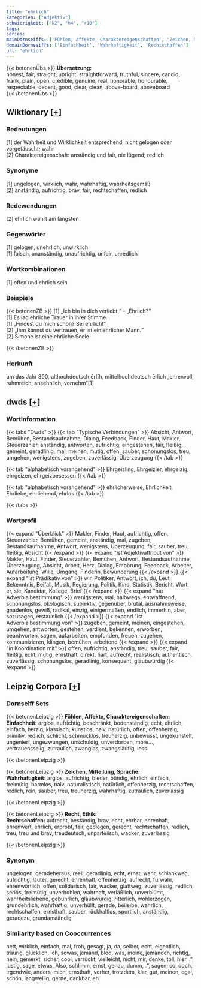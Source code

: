 ```yaml
---
title: "ehrlich"
kategorien: ["Adjektiv"]
schwierigkeit: ["k2", "h4", "r10"]
tags:
series:
mainDornseiffs: ['Fühlen, Affekte, Charaktereigenschaften', 'Zeichen, Mitteilung, Sprache', 'Recht, Ethik']
domainDornseiffs: ['Einfachheit', 'Wahrhaftigkeit', 'Rechtschaffen']
url: "ehrlich"
---
```


{{< betonenÜbs >}}
**Übersetzung:**  
honest, fair, straight, upright, straightforward, truthful, sincere, candid, frank, plain, open, credible, genuine, real, honorable, honourable, respectable, decent, good, clear, clean, above-board, aboveboard  
{{< /betonenÜbs >}}

## Wiktionary [[+](https://de.wiktionary.org/wiki/ehrlich)]

### Bedeutungen
[1] der Wahrheit und Wirklichkeit entsprechend, nicht gelogen oder vorgetäuscht; wahr  
[2] Charaktereigenschaft: anständig und fair, nie lügend; redlich  

### Synonyme
[1] ungelogen, wirklich, wahr, wahrhaftig, wahrheitsgemäß  
[2] anständig, aufrichtig, brav, fair, rechtschaffen, redlich  

### Redewendungen
[2] ehrlich währt am längsten  

### Gegenwörter
[1] gelogen, unehrlich, unwirklich  
[1] falsch, unanständig, unaufrichtig, unfair, unredlich  

### Wortkombinationen
[1] offen und ehrlich sein  

### Beispiele
{{< betonenZB >}}
[1] „Ich bin in dich verliebt.“ - „Ehrlich?“  
[1] Es lag ehrliche Trauer in ihrer Stimme.  
[1] „Findest du mich schön? Sei ehrlich!“  
[2] „Ihm kannst du vertrauen, er ist ein ehrlicher Mann.“  
[2] Simone ist eine ehrliche Seele.  

{{< /betonenZB >}}
### Herkunft
um das Jahr 800, althochdeutsch ērlīh, mittelhochdeutsch ērlich „ehrenvoll, ruhmreich, ansehnlich, vornehm“[1]  



## dwds [[+](https://www.dwds.de/wb/ehrlich)]

### Wortinformation
{{< tabs "Dwds" >}}
{{< tab "Typische Verbindungen" >}}
Absicht, Antwort, Bemühen, Bestandsaufnahme, Dialog, Feedback, Finder, Haut, Makler, Steuerzahler, anständig, antworten, aufrichtig, eingestehen, fair, fleißig, gemeint, geradlinig, mal, meinen, mutig, offen, sauber, schonungslos, treu, umgehen, wenigstens, zugeben, zuverlässig, Überzeugung
{{< /tab >}}

{{< tab "alphabetisch vorangehend" >}}
Ehrgeizling, Ehrgeizler, ehrgeizig, ehrgeizen, ehrgeizbesessen
{{< /tab >}}

{{< tab "alphabetisch vorangehend" >}}
ehrlicherweise, Ehrlichkeit, Ehrliebe, ehrliebend, ehrlos
{{< /tab >}}

{{< /tabs >}}

### Wortprofil
{{< expand "Überblick" >}} Makler, Finder, Haut, aufrichtig, offen, Steuerzahler, Bemühen, gemeint, anständig, mal, zugeben, Bestandsaufnahme, Antwort, wenigstens, Überzeugung, fair, sauber, treu, fleißig, Absicht {{< /expand >}}
{{< expand "ist Adjektivattribut von" >}} Makler, Haut, Finder, Steuerzahler, Bemühen, Antwort, Bestandsaufnahme, Überzeugung, Absicht, Arbeit, Herz, Dialog, Empörung, Feedback, Arbeiter, Aufarbeitung, Wille, Umgang, Finderin, Bewunderung {{< /expand >}}
{{< expand "ist Prädikativ von" >}} wir, Politiker, Antwort, ich, du, Leut, Bekenntnis, Beifall, Musik, Regierung, Politik, Kind, Statistik, Bericht, Wort, er, sie, Kandidat, Kollege, Brief {{< /expand >}}
{{< expand "hat Adverbialbestimmung" >}} wenigstens, mal, halbwegs, entwaffnend, schonungslos, ökologisch, subjektiv, gegenüber, brutal, ausnahmsweise, gnadenlos, gewiß, radikal, einzig, einigermaßen, endlich, immerhin, aber, sozusagen, erstaunlich {{< /expand >}}
{{< expand "ist Adverbialbestimmung von" >}} zugeben, gemeint, meinen, eingestehen, umgehen, antworten, gestehen, verdient, bekennen, erworben, beantworten, sagen, aufarbeiten, empfunden, freuen, zugehen, kommunizieren, klingen, bemühen, arbeitend {{< /expand >}}
{{< expand "in Koordination mit" >}} offen, aufrichtig, anständig, treu, sauber, fair, fleißig, echt, mutig, ernsthaft, direkt, hart, aufrecht, realistisch, authentisch, zuverlässig, schonungslos, geradlinig, konsequent, glaubwürdig {{< /expand >}}

## Leipzig Corpora [[+](https://corpora.uni-leipzig.de/en/res?word=ehrlich&corpusId=deu_newscrawl-public_2018)]

### Dornseiff Sets
{{< betonenLeipzig >}}
**Fühlen, Affekte, Charaktereigenschaften:**  
**Einfachheit:** arglos, aufrichtig, beschränkt, bodenständig, echt, ehrlich, einfach, herzig, klassisch, kunstlos, naiv, natürlich, offen, offenherzig, primitiv, redlich, schlicht, schmucklos, treuherzig, unbewusst, ungekünstelt, ungeniert, ungezwungen, unschuldig, unverdorben, more..., vertrauensselig, zutraulich, zwanglos, zwangsläufig, less  

{{< /betonenLeipzig >}}


{{< betonenLeipzig >}}
**Zeichen, Mitteilung, Sprache:**  
**Wahrhaftigkeit:** arglos, aufrichtig, bieder, bündig, ehrlich, einfach, freimütig, harmlos, naiv, naturalistisch, natürlich, offenherzig, rechtschaffen, redlich, rein, sauber, treu, treuherzig, wahrhaftig, zutraulich, zuverlässig  

{{< /betonenLeipzig >}}


{{< betonenLeipzig >}}
**Recht, Ethik:**  
**Rechtschaffen:** aufrecht, beständig, brav, echt, ehrbar, ehrenhaft, ehrenwert, ehrlich, erprobt, fair, gediegen, gerecht, rechtschaffen, redlich, treu, treu und brav, treudeutsch, unparteiisch, wacker, zuverlässig  

{{< /betonenLeipzig >}}

### Synonym
ungelogen, geradeheraus, reell, geradlinig, echt, ernst, wahr, schlankweg, aufrichtig, lauter, gerecht, ehrenhaft, offenherzig, aufrecht, fürwahr, ehrenwörtlich, offen, solidarisch, fair, wacker, glattweg, zuverlässig, redlich, seriös, freimütig, unverhohlen, wahrhaft, verläßlich, unverblümt, wahrheitsliebend, gebührlich, glaubwürdig, ritterlich, wohlerzogen, grundehrlich, wahrhaftig, unverhüllt, gerade, beileibe, wahrlich, rechtschaffen, ernsthaft, sauber, rückhaltlos, sportlich, anständig, geradezu, grundanständig


### Similarity based on Cooccurrences
nett, wirklich, einfach, mal, froh, gesagt, ja, da, selber, echt, eigentlich, traurig, glücklich, ich, sowas, jemand, blöd, was, meine, jemanden, richtig, nein, gemerkt, sicher, cool, verrückt, vielleicht, nicht, mir, denke, toll, hier, .", lustig, sage, etwas, Also, schlimm, ernst, genau, dumm, .“, sagen, so, doch, irgendwie, anders, mich, ernsthaft, vorher, trotzdem, klar, gut, meinen, egal, schön, langweilig, gerne, dankbar, eh


